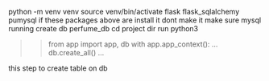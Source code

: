 python -m venv venv
source venv/bin/activate
    flask
    flask_sqlalchemy
    pumysql
if these packages above are install it dont make it
make sure mysql running
create db perfume_db
cd project dir
run python3
>> from app import app, db
>> with app.app_context():
...     db.create_all()
...
>>
this step to create table on db 

